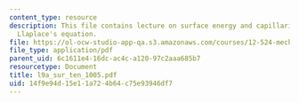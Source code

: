 ```yaml
---
content_type: resource
description: This file contains lecture on surface energy and capillarity forces and
  Llaplace's equation.
file: https://ol-ocw-studio-app-qa.s3.amazonaws.com/courses/12-524-mechanical-properties-of-rocks-fall-2005/14f9e94d15e11a724b64c75e93946df7_l9a_sur_ten_1005.pdf
file_type: application/pdf
parent_uid: 6c1611e4-16dc-ac4c-a120-97c2aaa685b7
resourcetype: Document
title: l9a_sur_ten_1005.pdf
uid: 14f9e94d-15e1-1a72-4b64-c75e93946df7
---
```

